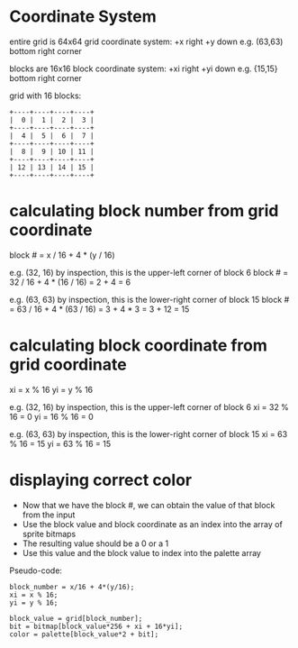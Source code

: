 # Coordinate System

entire grid is 64x64
grid coordinate system:
+x right
+y down
e.g. (63,63) bottom right corner

blocks are 16x16
block coordinate system:
+xi right
+yi down
e.g. {15,15} bottom right corner

grid with 16 blocks:
```
+----+----+----+----+
|  0 |  1 |  2 |  3 |
+----+----+----+----+
|  4 |  5 |  6 |  7 |
+----+----+----+----+
|  8 |  9 | 10 | 11 |
+----+----+----+----+
| 12 | 13 | 14 | 15 |
+----+----+----+----+
```

# calculating block number from grid coordinate
block # = x / 16 + 4 * (y / 16)

e.g. (32, 16)
by inspection, this is the upper-left corner of block 6
block # = 32 / 16 + 4 * (16 / 16) = 2 + 4 = 6

e.g. (63, 63)
by inspection, this is the lower-right corner of block 15
block # = 63 / 16 + 4 * (63 / 16) = 3 + 4 * 3 = 3 + 12 = 15

# calculating block coordinate from grid coordinate
xi = x % 16
yi = y % 16

e.g. (32, 16)
by inspection, this is the upper-left corner of block 6
xi = 32 % 16 = 0
yi = 16 % 16 = 0

e.g. (63, 63)
by inspection, this is the lower-right corner of block 15
xi = 63 % 16 = 15
yi = 63 % 16 = 15

# displaying correct color
- Now that we have the block #, we can obtain the value of that block from the input
- Use the block value and block coordinate as an index into the array of sprite bitmaps
- The resulting value should be a 0 or a 1
- Use this value and the block value to index into the palette array

Pseudo-code:
```
block_number = x/16 + 4*(y/16);
xi = x % 16;
yi = y % 16;

block_value = grid[block_number];
bit = bitmap[block_value*256 + xi + 16*yi];
color = palette[block_value*2 + bit];
```

